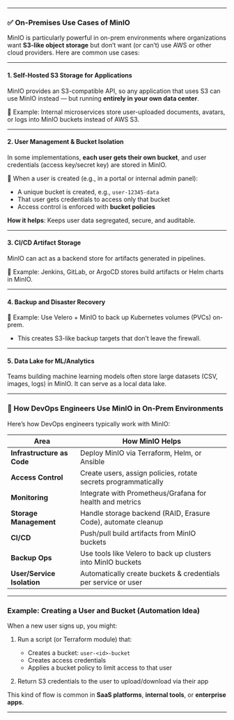 

---

### ✅ On-Premises Use Cases of MinIO

MinIO is particularly powerful in on-prem environments where organizations want **S3-like object storage** but don’t want (or can’t) use AWS or other cloud providers. Here are common use cases:

---

#### 1. **Self-Hosted S3 Storage for Applications**

MinIO provides an S3-compatible API, so any application that uses S3 can use MinIO instead — but running **entirely in your own data center**.

🔹 Example: Internal microservices store user-uploaded documents, avatars, or logs into MinIO buckets instead of AWS S3.

---

#### 2. **User Management & Bucket Isolation**

In some implementations, **each user gets their own bucket**, and user credentials (access key/secret key) are stored in MinIO.

🔹 When a user is created (e.g., in a portal or internal admin panel):

* A unique bucket is created, e.g., `user-12345-data`
* That user gets credentials to access only that bucket
* Access control is enforced with **bucket policies**

**How it helps**: Keeps user data segregated, secure, and auditable.

---

#### 3. **CI/CD Artifact Storage**

MinIO can act as a backend store for artifacts generated in pipelines.

🔹 Example: Jenkins, GitLab, or ArgoCD stores build artifacts or Helm charts in MinIO.

---

#### 4. **Backup and Disaster Recovery**

🔹 Example: Use Velero + MinIO to back up Kubernetes volumes (PVCs) on-prem.

* This creates S3-like backup targets that don’t leave the firewall.

---

#### 5. **Data Lake for ML/Analytics**

Teams building machine learning models often store large datasets (CSV, images, logs) in MinIO. It can serve as a local data lake.

---

### 🔧 How DevOps Engineers Use MinIO in On-Prem Environments

Here’s how DevOps engineers typically work with MinIO:

| Area                       | How MinIO Helps                                                |
| -------------------------- | -------------------------------------------------------------- |
| **Infrastructure as Code** | Deploy MinIO via Terraform, Helm, or Ansible                   |
| **Access Control**         | Create users, assign policies, rotate secrets programmatically |
| **Monitoring**             | Integrate with Prometheus/Grafana for health and metrics       |
| **Storage Management**     | Handle storage backend (RAID, Erasure Code), automate cleanup  |
| **CI/CD**                  | Push/pull build artifacts from MinIO buckets                   |
| **Backup Ops**             | Use tools like Velero to back up clusters into MinIO buckets   |
| **User/Service Isolation** | Automatically create buckets & credentials per service or user |

---

### Example: Creating a User and Bucket (Automation Idea)

When a new user signs up, you might:

1. Run a script (or Terraform module) that:

   * Creates a bucket: `user-<id>-bucket`
   * Creates access credentials
   * Applies a bucket policy to limit access to that user
2. Return S3 credentials to the user to upload/download via their app

This kind of flow is common in **SaaS platforms**, **internal tools**, or **enterprise apps**.

---

